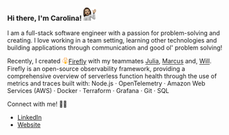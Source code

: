 ### Hi there, I'm Carolina! <img src="https://raw.githubusercontent.com/carolinadavila/carolinadavila/main/images/carolina_memoji.jpg" width="30px"></img>

I am a full-stack software engineer with a passion for problem-solving and creating. I love working in a team setting, learning other technologies and building applications through communication and good ol' problem solving! 

Recently, I created <a href="https://try-firefly.github.io/" target="_blank"><img src="https://raw.githubusercontent.com/carolinadavila/carolinadavila/main/images/fireflyIcon.png" width="15px"/>Firefly</a> with my teammates <a href="https://github.com/Julia-Park" target="_blank"> Julia</a>, <a href="https://github.com/Sinkinson" target="_blank">Marcus</a> and, <a href="https://github.com/wyennie" target="_blank">Will</a>.  Firefly is an open-source observability framework, providing a comprehensive overview of serverless function health through the use of metrics and traces built with: Node.js · OpenTelemetry · Amazon Web Services (AWS) · Docker · Terraform · Grafana · Git · SQL

Connect with me! :fist_right::fist_left: 

* <a target="_blank" href="https://www.linkedin.com/in/carolina-d-avila/">LinkedIn</a>
* <a target="_blank" href="https://www.carolinaavila.dev">Website</a>

<!--
**CarolinaDAvila/carolinadavila** is a ✨ _special_ ✨ repository because its `README.md` (this file) appears on your GitHub profile.

Here are some ideas to get you started:

- 🔭 I’m currently working on ...
- 🌱 I’m currently learning ...
- 👯 I’m looking to collaborate on ...
- 🤔 I’m looking for help with ...
- 💬 Ask me about ...
- 📫 How to reach me: ...
- 😄 Pronouns: ...
- ⚡ Fun fact: ...
<img src="https://raw.githubusercontent.com/jessjchang/jessjchang/main/images/bubble-logo-solo-color.png" alt="Bubble Logo" width="30px"/>
-->
